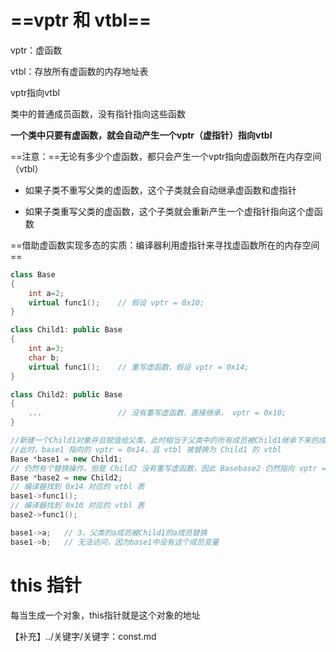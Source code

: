 # ==vptr 和 vtbl==

vptr：虚函数

vtbl：存放所有虚函数的内存地址表

vptr指向vtbl



类中的普通成员函数，没有指针指向这些函数

**一个类中只要有虚函数，就会自动产生一个vptr（虚指针）指向vtbl**

==注意：==无论有多少个虚函数，都只会产生一个vptr指向虚函数所在内存空间（vtbl）

- 如果子类不重写父类的虚函数，这个子类就会自动继承虚函数和虚指针

- 如果子类重写父类的虚函数，这个子类就会重新产生一个虚指针指向这个虚函数



==借助虚函数实现多态的实质：编译器利用虚指针来寻找虚函数所在的内存空间==



```c++
class Base
{
    int a=2;
    virtual func1();	// 假设 vptr = 0x10;
}

class Child1: public Base
{
    int a=3;
    char b;
    virtual func1();	// 重写虚函数，假设 vptr = 0x14;
}

class Child2: public Base
{
    ...					// 没有重写虚函数，直接继承， vptr = 0x10;
}

//新建一个Child1对象并且赋值给父类，此时相当于父类中的所有成员被Child1继承下来的成员替换
//此时，base1 指向的 vptr = 0x14，且 vtbl 被替换为 Child1 的 vtbl
Base *base1 = new Child1;	
// 仍然有个替换操作，但是 Child2 没有重写虚函数，因此 Basebase2 仍然指向 vptr = 0x10
Base *base2 = new Child2;
// 编译器找到 0x14 对应的 vtbl 表
base1->func1();
// 编译器找到 0x10 对应的 vtbl 表 
base2->func1();

base1->a;	// 3，父类的a成员被Child1的a成员替换
base1->b;	// 无法访问，因为base1中没有这个成员变量
```



# this 指针

每当生成一个对象，this指针就是这个对象的地址

【补充】../关键字/关键字：const.md

